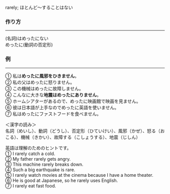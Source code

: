 rarely; ほとんど〜することはない
### 作り方
***
(名詞)はめったにない  
めったに(動詞の否定形)
### 例
***
① 私は**めったに風邪をひきません**。  
② 私の父はめったに怒りません。  
③ この機械はめったに故障しません。  
④ こんなに大きな**地震はめったにありません**。  
⑤ ホームシアターがあるので、めったに映画館で映画を見ません。  
⑥ 彼は日本語が上手なのでめったに英語を使いません。  
⑦ 私はめったにファストフードを食べません。

＜漢字の読み＞  
名詞（めいし）、動詞（どうし）、否定形（ひていけい）、風邪（かぜ）、怒る（おこる）、機械（きかい）、故障する（こしょうする）、地震（じしん）  
  
英語は理解のためのヒントです。  
① I rarely catch a cold.  
② My father rarely gets angry.  
③ This machine rarely breaks down.  
④ Such a big earthquake is rare.  
⑤ I rarely watch movies at the cinema because I have a home theater.  
⑥ He is good at Japanese, so he rarely uses English.  
⑦ I rarely eat fast food.